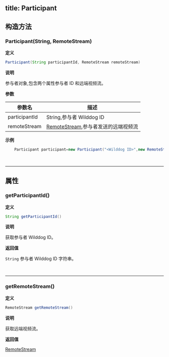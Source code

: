 title: Participant
---

<span id="Participant" />

## 构造方法

### Participant(String, RemoteStream)

**定义**   

```java
Participant(String participantId, RemoteStream remoteStream) 
```

**说明**

参与者对象,包含两个属性参与者 ID 和远端视频流。

**参数**

| 参数名 | 描述 |
|---|---|
|participantId|String,参与者 Wilddog ID|
|remoteStream|[RemoteStream](/api/video/android/remote-stream.html),参与者发送的远端视频流|

**示例**

```java
	Participant participant=new Participant("<Wilddog ID>",new RemoteStream());
```

</br>

---

## 属性

### getParticipantId()

**定义**   

```java
String getParticipantId()
```

**说明**

获取参与者 Wilddog ID。

**返回值**

`String` 参与者 Wilddog ID 字符串。

</br>

---

### getRemoteStream()

**定义**   

```java
RemoteStream getRemoteStream()
```

**说明**

获取远端视频流。

**返回值**

[RemoteStream](/api/video/android/remote-stream.html)
